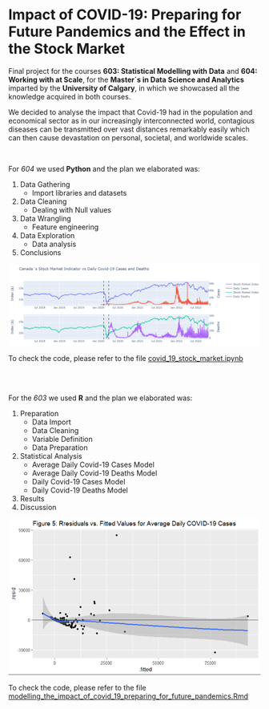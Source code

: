 # Impact of COVID-19: Preparing for Future Pandemics and the Effect in the Stock Market

Final project for the courses **603: Statistical Modelling with Data** and **604: Working with at Scale**, for the **Master´s in Data Science and Analytics** imparted by the **University of Calgary**, in which we showcased all the knowledge acquired in both courses. 

We decided to analyse the impact that Covid-19 had in the population and economical sector as in our increasingly interconnected world, contagious diseases can be transmitted over vast distances remarkably easily which can then cause devastation on personal, societal, and worldwide scales.

<br>

For *604* we used **Python** and the plan we elaborated was:
1. Data Gathering
    - Import libraries and datasets
2. Data Cleaning
    - Dealing with Null values
3. Data Wrangling
    - Feature engineering
4. Data Exploration
    - Data analysis
6. Conclusions

<img src="Python\canada_cases_deaths_stock_market.PNG" alt="Canada´s Stock Market Indicator vs Daily Covid-19 Cases and Deaths" width="1000"/>

To check the code, please refer to the file [covid_19_stock_market.ipynb](Python\covid_19_stock_market.ipynb)

<br> <br>

For the *603* we used **R** and the plan we elaborated was:
1. Preparation
    - Data Import
    - Data Cleaning 
    - Variable Definition
    - Data Preparation
2. Statistical Analysis
    - Average Daily Covid-19 Cases Model
    - Average Daily Covid-19 Deaths Model
    - Daily Covid-19 Cases Model
    - Daily Covid-19 Deaths Model
3. Results
4. Discussion

<img src="R\residuals_fitted_cases.PNG" alt="Residuals vs Fitted Values of Covid-19 Cases" width="600"/>

To check the code, please refer to the file [modelling_the_impact_of_covid_19_preparing_for_future_pandemics.Rmd](R\modelling_the_impact_of_covid_19_preparing_for_future_pandemics.Rmd)